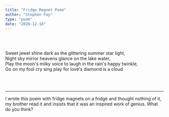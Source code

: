 ```yaml
---
title: "Fridge Magnet Poem"
author: "Stephen Fay"
type: "poem"
date: "2020-12-18"
---
```


<br/><br/>

<poem>Sweet jewel shine dark as the glittering summer star light,<br/> 
Night sky mirror heavens glance on the lake water,<br/>
Play the moon's milky voice to laugh in the rain's happy twinkle, <br/>
Go on my fool cry sing play for love's diamond is a cloud</poem>

<br/><br/>

---

I wrote this poem with fridge magnets on a fridge and thought nothing of it, my brother read it and insists that it was an inspired work of genius. What do you think?


